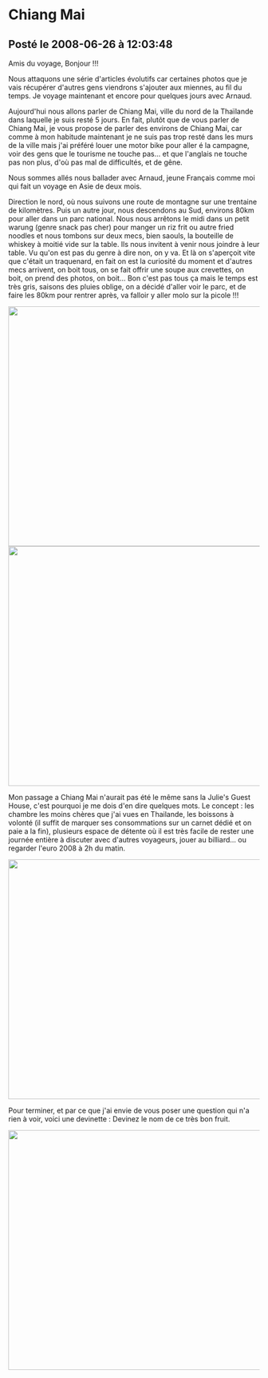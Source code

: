# Chiang Mai
## Posté le 2008-06-26 à 12:03:48

Amis du voyage, Bonjour !!!

Nous attaquons une série d'articles évolutifs car certaines photos que je vais récupérer d'autres gens viendrons s'ajouter aux miennes, au fil du temps. Je voyage maintenant et encore pour quelques jours avec Arnaud.

Aujourd'hui nous allons parler de Chiang Mai, ville du nord de la Thaïlande dans laquelle je suis resté 5 jours. En fait, plutôt que de vous parler de Chiang Mai, je vous propose de parler des environs de Chiang Mai, car comme à mon habitude maintenant je ne suis pas trop resté dans les murs de la ville mais j'ai préféré louer une motor bike pour aller é la campagne, voir des gens que le tourisme ne touche pas... et que l'anglais ne touche pas non plus, d'où pas mal de difficultés, et de gêne.

Nous sommes allés nous ballader avec Arnaud, jeune Français comme moi qui fait un voyage en Asie de deux mois.

Direction le nord, où nous suivons une route de montagne sur une trentaine de kilomètres. Puis un autre jour, nous descendons au Sud, environs 80km pour aller dans un parc national. Nous nous arrêtons le midi dans un petit warung (genre snack pas cher) pour manger un riz frit ou autre fried noodles et nous tombons sur deux mecs, bien saouls, la bouteille de whiskey à moitié vide sur la table. Ils nous invitent à venir nous joindre à leur table. Vu qu'on est pas du genre à dire non, on y va. Et là on s'aperçoit vite que c'était un traquenard, en fait on est la curiosité du moment et d'autres mecs arrivent, on boit tous, on se fait offrir une soupe aux crevettes, on boit, on prend des photos, on boit... Bon c'est pas tous ça mais le temps est très gris, saisons des pluies oblige, on a décidé d'aller voir le parc, et de faire les 80km pour rentrer après, va falloir y aller molo sur la picole !!!

<img src="http://dud.didoum.free.fr/picsengine/pictures/large/1214286196a5oS.jpg" alt="" width="640" height="480" />
<img src="http://dud.didoum.free.fr/picsengine/pictures/large/1214286184dsFU.jpg" alt="" width="640" height="480" />

Mon passage a Chiang Mai n'aurait pas été le même sans la Julie's Guest House, c'est pourquoi je me dois d'en dire quelques mots. Le concept : les chambre les moins chères que j'ai vues en Thailande, les boissons à volonté (il suffit de marquer ses consommations sur un carnet dédié et on paie a la fin), plusieurs espace de détente où il est très facile de rester une journée entière à discuter avec d'autres voyageurs, jouer au billiard... ou regarder l'euro 2008 à 2h du matin.

<img src="http://dud.didoum.free.fr/picsengine/pictures/large/1214471834JD3r.jpg" alt="" width="640" height="480" />

Pour terminer, et par ce que j'ai envie de vous poser une question qui n'a rien à voir, voici une devinette : Devinez le nom de ce très bon fruit. 

<img src="http://dud.didoum.free.fr/picsengine/pictures/large/1214471825EGhM.jpg" alt="" width="640" height="480" />
